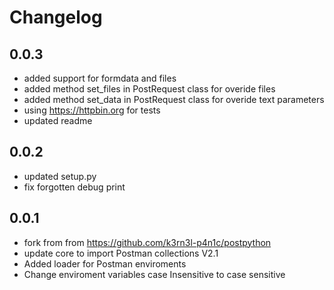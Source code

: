 # Changelog

## 0.0.3

- added support for formdata and files
- added method set_files in PostRequest class for overide files
- added method set_data in PostRequest class for overide text parameters
- using <https://httpbin.org> for tests
- updated readme

## 0.0.2

- updated setup.py
- fix forgotten debug print

## 0.0.1

- fork from from <https://github.com/k3rn3l-p4n1c/postpython>
- update core to import Postman collections V2.1
- Added loader for Postman enviroments
- Change enviroment variables case Insensitive to case sensitive
